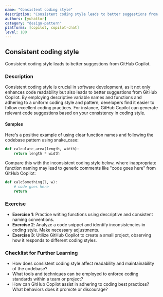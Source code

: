 ```yaml
---
name: "Consistent coding style"
description: "Consistent coding style leads to better suggestions from GitHub Copilot."
authors: [yuhattor] 
category: "design-pattern"
platforms: [copilot, copilot-chat]
level: 100
---
```


## Consistent coding style

Consistent coding style leads to better suggestions from GitHub Copilot.

### Description

Consistent coding style is crucial in software development, as it not only enhances code readability but also leads to better suggestions from GitHub Copilot. By employing descriptive variable names and functions and adhering to a uniform coding style and pattern, developers find it easier to follow excellent coding practices. For instance, GitHub Copilot can generate relevant code suggestions based on your consistency in coding style.

#### Samples

Here's a positive example of using clear function names and following the codebase pattern using snake_case:

```python
def calculate_area(length, width):
    return length * width
```

Compare this with the inconsistent coding style below, where inappropriate function naming may lead to generic comments like "code goes here" from GitHub Copilot:

```python
def calcSomething(l, w):
    # code goes here
    return
```

### Exercise

- **Exercise 1**: Practice writing functions using descriptive and consistent naming conventions.
- **Exercise 2**: Analyze a code snippet and identify inconsistencies in coding style. Make necessary adjustments.
- **Exercise 3**: Utilize GitHub Copilot to create a small project, observing how it responds to different coding styles.

### Checklist for Further Learning

- How does consistent coding style affect readability and maintainability of the codebase?
- What tools and techniques can be employed to enforce coding standards within a team or project?
- How can GitHub Copilot assist in adhering to coding best practices? What behaviors does it promote or discourage?